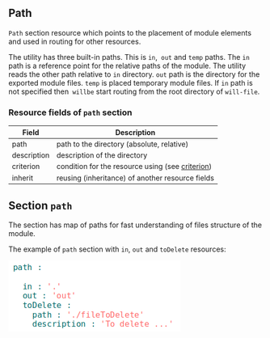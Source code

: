 ## Path

<code>Path</code> section resource which points to the placement of module elements and used in routing for other resources.  

The utility has three built-in paths. This is `in`,` out` and `temp` paths. The `in` path is a reference point for the relative paths of the module. The utility reads the other path relative to `in` directory. `out` path is the directory for the exported module files. `temp` is placed temporary module files. If `in` path is not specified then` willbe` start routing from the root directory of `will-file`.  

### Resource fields of `path` section   

| Field          | Description                                                       |
|----------------|-------------------------------------------------------------------|
| path           | path to the directory (absolute, relative)                        |
| description    | description of the directory                                      |
| criterion      | condition for the resource using (see [criterion](Criterions.md)) |
| inherit        | reusing (inheritance) of another resource fields                  |


## Section <code>path</code>

The section has map of paths for fast understanding of files structure of the module.    

The example of `path` section with `in`, `out` and `toDelete` resources:  

![section.path.png](./Images/section.path.png)
